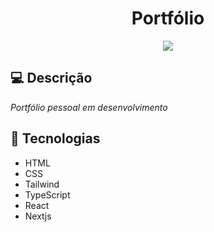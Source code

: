 <h1 align="center">
  Portfólio
</h1>

<p align="center">
  <img src="https://github.com/abneeralves/Portfolio/assets/121408278/9fe0a7dd-5c89-41aa-8c16-8c81e82b99e1 width="100%" />
</p>

## 💻 Descrição

*Portfólio pessoal em desenvolvimento*

## 🚀 Tecnologias

- HTML
- CSS
- Tailwind
- TypeScript
- React
- Nextjs
